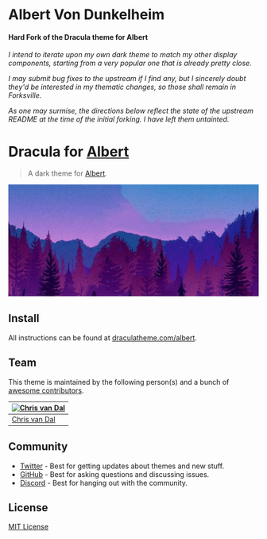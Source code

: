 # Albert Von Dunkelheim
#### Hard Fork of the Dracula theme for Albert

_I intend to iterate upon my own dark theme to match my other display components, starting from a very popular one that is already pretty close._

_I may submit bug fixes to the upstream if I find any, but I sincerely doubt they'd be interested in my thematic changes, so those shall remain in Forksville._

_As one may surmise, the directions below reflect the state of the upstream README at the time of the initial forking. I have left them untainted._

# Dracula for [Albert](https://albertlauncher.github.io)

> A dark theme for [Albert](https://albertlauncher.github.io).

![Screenshot](./screenshot.gif)

## Install

All instructions can be found at [draculatheme.com/albert](https://draculatheme.com/albert).

## Team

This theme is maintained by the following person(s) and a bunch of [awesome contributors](https://github.com/dracula/template/graphs/contributors).

| [![Chris van Dal](https://github.com/cvandal.png?size=100)](https://github.com/cvandal) |
| --------------------------------------------------------------------------------------- |
| [Chris van Dal](https://github.com/cvandal)                                             |

## Community

* [Twitter](https://twitter.com/draculatheme) - Best for getting updates about themes and new stuff.
* [GitHub](https://github.com/dracula/dracula-theme/discussions) - Best for asking questions and discussing issues.
* [Discord](https://draculatheme.com/discord-invite) - Best for hanging out with the community.

## License

[MIT License](./LICENSE)
